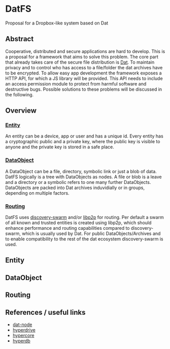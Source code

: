 # DatFS

Proposal for a Dropbox-like system based on Dat

## Abstract

Cooperative, distributed and secure applications are hard to develop.
This is a proposal for a framework that aims to solve this problem.
The core part that already takes care of the secure file distribution is [Dat](https://datproject.org).
To maintain privacy and to control who has access to a file/folder the dat archives have to be encrypted.
To allow easy app development the framework exposes a HTTP API, for which a JS library will be provided.
This API needs to include an access permission module to protect from harmful software and destructive bugs.
Possible solutions to these problems will be discussed in the following.

## Overview

### [Entity](#entity)

An entity can be a device, app or user and has a unique id.
Every entity has a cryptographic public and a private key, where the public key is visible to anyone and the private key is stored in a safe place.

### [DataObject](#dataobject)

A DataObject can be a file, directory, symbolic link or just a blob of data.
DatFS logically is a tree with DataObjects as nodes. A file or blob is a leave and a directory or a symbolic refers to one many further DataObjects.
DataObjects are packed into Dat archives induvidially or in groups, depending on multiple factors.

### [Routing](#routing)

DatFS uses [discovery-swarm](https://github.com/mafintosh/discovery-swarm) and/or [libp2p](https://libp2p.io/) for routing.
Per default a swarm of all known and trusted entities is created using libp2p, which should enhance performance and routing capabilities compared to discovery-swarm, which is usually used by Dat.
For public DataObjects/Archives and to enable compatibility to the rest of the dat ecosystem discovery-swarm is used.

## Entity

## DataObject

## Routing

## References / useful links

* [dat-node](https://github.com/datproject/dat-node)
* [hyperdrive](https://github.com/mafintosh/hyperdrive)
* [hypercore](https://github.com/mafintosh/hypercore)
* [hyperdb](https://github.com/mafintosh/hyperdb)
